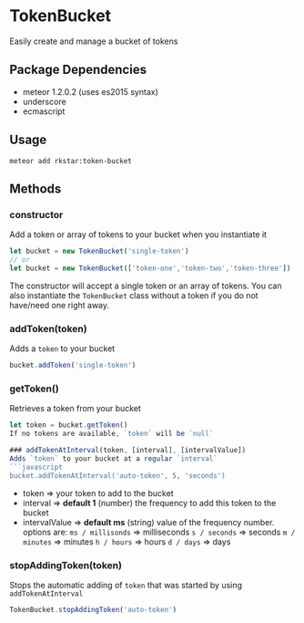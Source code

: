 TokenBucket
===============

Easily create and manage a bucket of tokens

## Package Dependencies
* meteor 1.2.0.2 (uses es2015 syntax)
* underscore
* ecmascript

## Usage
`meteor add rkstar:token-bucket`

## Methods

### constructor
Add a token or array of tokens to your bucket when you instantiate it
```javascript
let bucket = new TokenBucket('single-token')
// or
let bucket = new TokenBucket(['token-one','token-two','token-three'])
```
The constructor will accept a single token or an array of tokens.  You can also instantiate
the `TokenBucket` class without a token if you do not have/need one right away.

### addToken(token)
Adds a `token` to your bucket
```javascript
bucket.addToken('single-token')
```
### getToken()
Retrieves a token from your bucket
```javascript
let token = bucket.getToken()
If no tokens are available, `token` will be `null`

### addTokenAtInterval(token, [interval], [intervalValue])
Adds `token` to your bucket at a regular `interval`
```javascript
bucket.addTokenAtInterval('auto-token', 5, 'seconds')
```
* token => your token to add to the bucket
* interval => **default 1** (number) the frequency to add this token to the bucket
* intervalValue => **default ms** (string) value of the frequency number. options are:
`ms / millisonds` => milliseconds
`s / seconds` => seconds
`m / minutes` => minutes
`h / hours` => hours
`d / days` => days

### stopAddingToken(token)
Stops the automatic adding of `token` that was started by using `addTokenAtInterval`
```javascript
TokenBucket.stopAddingToken('auto-token')
```